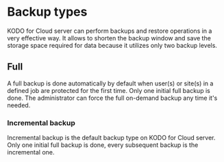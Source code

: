 # Backup types

KODO for Cloud server can perform backups and restore operations in a very effective way. It allows to shorten the backup window and save the storage space required for data because it utilizes only two backup levels.  

## Full

A full backup is done automatically by default when user\(s\) or site\(s\) in a defined job are protected for the first time. Only one initial full backup is done.  The administrator can force the full on-demand backup any time it's needed.  

### Incremental backup

Incremental backup is the default backup type on KODO for Cloud server. Only one initial full backup is done, every subsequent backup is the incremental one.



